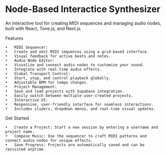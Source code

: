# Node-Based Interactice Synthesizer

An interactive tool for creating MIDI sequences and managing audio nodes, built with React, Tone.js, and Next.js.

Features

	•	MIDI Sequencer:
	•	Create and edit MIDI sequences using a grid-based interface.
	•	Visual feedback for active beats and notes.
	•	Audio Node Editor:
	•	Visualize and connect audio nodes to customize your sound.
	•	Integrate with real-time audio effects.
	•	Global Transport Control:
	•	Start, stop, and control playback globally.
	•	Adjustable BPM for tempo changes.
	•	Project Management:
	•	Save and load projects with Supabase integration.
	•	Easily switch between multiple user-created projects.
	•	Interactive UI:
	•	Responsive, user-friendly interface for seamless interactions.
	•	Includes sliders, dropdown menus, and real-time visual updates.

Get Started

	•	Create a Project: Start a new session by entering a username and project name.
	•	Compose Music: Use the sequencer to craft MIDI patterns and connect audio nodes for unique effects.
	•	Save Progress: Projects are automatically saved and can be revisited anytime.